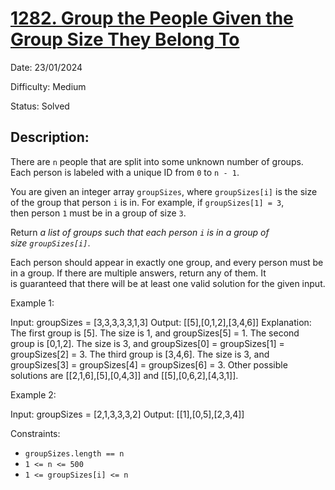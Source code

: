 # [1282\. Group the People Given the Group Size They Belong To](https://leetcode.com/problems/group-the-people-given-the-group-size-they-belong-to/)

Date: 23/01/2024

Difficulty: Medium

Status: Solved

## Description:

There are `n` people that are split into some unknown number of groups. Each person is labeled with a unique ID from `0` to `n - 1`.

You are given an integer array `groupSizes`, where `groupSizes[i]` is the size of the group that person `i` is in. For example, if `groupSizes[1] = 3`, then person `1` must be in a group of size `3`.

Return *a list of groups such that each person `i` is in a group of size `groupSizes[i]`*.

Each person should appear in exactly one group, and every person must be in a group. If there are multiple answers, return any of them. It is guaranteed that there will be at least one valid solution for the given input.

Example 1:

Input: groupSizes = [3,3,3,3,3,1,3]
Output: [[5],[0,1,2],[3,4,6]]
Explanation:
The first group is [5]. The size is 1, and groupSizes[5] = 1.
The second group is [0,1,2]. The size is 3, and groupSizes[0] = groupSizes[1] = groupSizes[2] = 3.
The third group is [3,4,6]. The size is 3, and groupSizes[3] = groupSizes[4] = groupSizes[6] = 3.
Other possible solutions are [[2,1,6],[5],[0,4,3]] and [[5],[0,6,2],[4,3,1]].

Example 2:

Input: groupSizes = [2,1,3,3,3,2]
Output: [[1],[0,5],[2,3,4]]

Constraints:

-   `groupSizes.length == n`
-   `1 <= n <= 500`
-   `1 <= groupSizes[i] <= n`